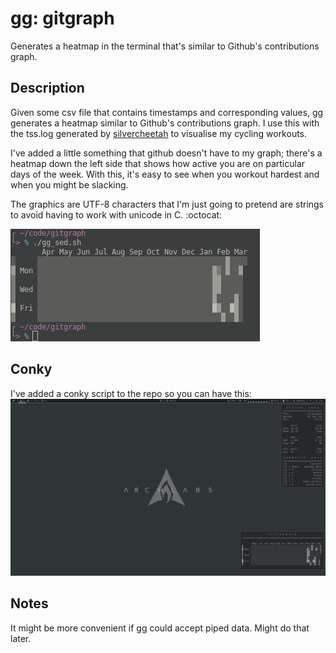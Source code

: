 # gg: gitgraph
Generates a heatmap in the terminal that's similar to Github's contributions graph.

## Description
Given some csv file that contains timestamps and corresponding values, gg generates a heatmap similar to Github's contributions graph. I use this with the tss.log generated by [silvercheetah][1] to visualise my cycling workouts.

I've added a little something that github doesn't have to my graph; there's a heatmap down the left side that shows how active you are on particular days of the week. With this, it's easy to see when you workout hardest and when you might be slacking.

The graphics are UTF-8 characters that I'm just going to pretend are strings to avoid having to work with unicode in C. :octocat:

![screenshot](gitgraph.png)

## Conky
I've added a conky script to the repo so you can have this:
![conky](conky.png)

## Notes
It might be more convenient if gg could accept piped data. Might do that later.

[1]: https://github.com/korganrivera/silvercheetah

